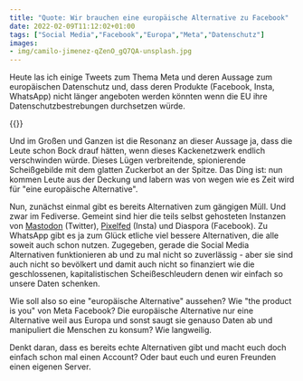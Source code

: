 ```yaml
---
title: "Quote: Wir brauchen eine europäische Alternative zu Facebook"
date: 2022-02-09T11:12:02+01:00
tags: ["Social Media","Facebook","Europa","Meta","Datenschutz"]
images:
- img/camilo-jimenez-qZenO_gQ7QA-unsplash.jpg
---
```

Heute las ich einige Tweets zum Thema Meta und deren Aussage zum europäischen Datenschutz und, dass deren Produkte (Facebook, Insta, WhatsApp) nicht länger angeboten werden könnten wenn die EU ihre Datenschutzbestrebungen durchsetzen würde.

{{<tweet user="heiseonline" id="1491007929859854340">}}

Und im Großen und Ganzen ist die Resonanz an dieser Aussage ja, dass die Leute schon Bock drauf hätten, wenn dieses Kackenetzwerk endlich verschwinden würde. Dieses Lügen verbreitende, spionierende Scheißgebilde mit dem glatten Zuckerbot an der Spitze. Das Ding ist: nun kommen Leute aus der Deckung und labern was von wegen wie es Zeit wird für "eine europäische Alternative".

Nun, zunächst einmal gibt es bereits Alternativen zum gängigen Müll. Und zwar im Fediverse. Gemeint sind hier die teils selbst gehosteten Instanzen von [Mastodon](https://mastodon.social) (Twitter), [Pixelfed](https://pixelfed.org) (Insta) und Diaspora (Facebook). Zu WhatsApp gibt es ja zum Glück etliche viel bessere Alternativen, die alle soweit auch schon nutzen. Zugegeben, gerade die Social Media Alternativen funktionieren ab und zu mal nicht so zuverlässig - aber sie sind auch nicht so bevölkert und damit auch nicht so finanziert wie die geschlossenen, kapitalistischen Scheißeschleudern denen wir einfach so unsere Daten schenken.

Wie soll also so eine "europäische Alternative" aussehen? Wie "the product is you" von Meta Facebook? Die europäische Alternative nur eine Alternative weil aus Europa und sonst saugt sie genauso Daten ab und manipuliert die Menschen zu konsum? Wie langweilig.

Denkt daran, dass es bereits echte Alternativen gibt und macht euch doch einfach schon mal einen Account? Oder baut euch und euren Freunden einen eigenen Server.